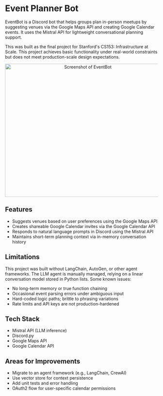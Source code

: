 # Event Planner Bot

EventBot is a Discord bot that helps groups plan in-person meetups by suggesting venues via the Google Maps API and creating Google Calendar events. It uses the Mistral API for lightweight conversational planning support.

This was built as the final project for Stanford's CS153: Infrastructure at Scale. This project achieves basic functionality under real-world constraints but does not meet production-scale design expectations. 

<p align="center"><img width="530" height="440" alt="Screenshot of EventBot" src="https://github.com/user-attachments/assets/3111931d-08e3-47b7-88ac-315de4066492" /></p>

## Features
- Suggests venues based on user preferences using the Google Maps API
- Creates shareable Google Calendar invites via the Google Calendar API
- Responds to natural language prompts in Discord using the Mistral API
- Maintains short-term planning context via in-memory conversation history

## Limitations
This project was built without LangChain, AutoGen, or other agent frameworks. The LLM agent is manually managed, relying on a linear conversation model stored in Python lists. Some known issues:
- No long-term memory or true function chaining
- Occasional event parsing errors under ambiguous input
- Hard-coded logic paths; brittle to phrasing variations
- Rate limits and API keys are not production-hardened

## Tech Stack
- Mistral API (LLM inference)
- Discord.py
- Google Maps API
- Google Calendar API

## Areas for Improvements
- Migrate to an agent framework (e.g., LangChain, CrewAI)
- Use vector store for context persistence
- Add unit tests and error handling
- OAuth2 flow for user-specific calendar permissions

